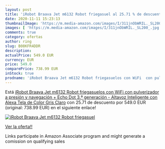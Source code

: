 ```yaml
---
layout: post
title: 'iRobot Braava Jet m6132 Robot friegasuel al 25.71 % de descuento'
date: 2020-11-11 15:23:13
thumbnailImage: 'https://m.media-amazon.com/images/I/311jnObWRIL._SL200_.jpg'
images: [ 'https://m.media-amazon.com/images/I/311jnObWRIL._SL200_.jpg' ]
comments: true
category: ofertas
author: ring
slug: B08KFR4DDR
description:
actualPrice: 549.0 EUR
currency: EUR
price: 549.0
comparePrice: 738.99 EUR
inStock: true
prodname: 'iRobot Braava Jet m6132 Robot friegasuelos con WiFi  con pulverizador a presión y navegación + Echo Dot  3.ª generación  - Altavoz Inteligente con Alexa  Tela de Color Gris Claro'
---
```


Está [iRobot Braava Jet m6132 Robot friegasuelos con WiFi  con pulverizador a presión y navegación + Echo Dot  3.ª generación  - Altavoz Inteligente con Alexa  Tela de Color Gris Claro](https://www.amazon.es/dp/B08KFR4DDR/?tag=tolees-21) con 25.71 de descuento por 549.0 EUR (original: 738.99 EUR) en el siguiente enlace!

[![iRobot Braava Jet m6132 Robot friegasuel](https://m.media-amazon.com/images/I/311jnObWRIL._SL200_.jpg)](https://www.amazon.es/dp/B08KFR4DDR/?tag=tolees-21)

[Ver la oferta!!](https://www.amazon.es/dp/B08KFR4DDR/?tag=tolees-21)

Links participate in Amazon Associate program and might generate a comission on qualifying sales


